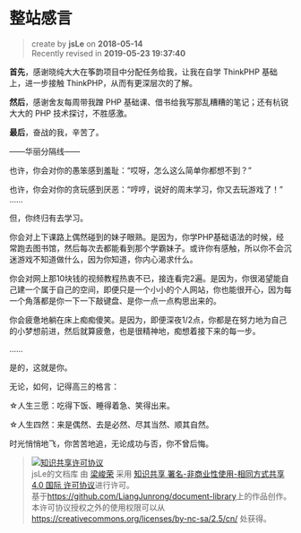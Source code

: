 整站感言
===

> create by **jsLe** on **2018-05-14**  
> Recently revised in **2019-05-23 19:37:40**

**首先**，感谢晓纯大大在筝韵项目中分配任务给我，让我在自学 ThinkPHP 基础上，进一步接触 ThinkPHP，从而有更深层次的了解。  

**然后**，感谢舍友每周带我蹭 PHP 基础课、借书给我写那乱糟糟的笔记；还有杭锐大大的 PHP 技术探讨，不胜感激。  

**最后**，奋战的我，辛苦了。  

——华丽分隔线——

也许，你会对你的愚笨感到羞耻：“哎呀，怎么这么简单你都想不到？”  

也许，你会对你的贪玩感到厌恶：“哼哼，说好的周末学习，你又去玩游戏了！”  
……  

但，你终归有去学习。  

你会对上下课路上偶然碰到的妹子眼熟。是因为，你学PHP基础语法的时候，经常跑去图书馆，然后每次去都能看到那个学霸妹子。或许你有感触，所以你不会沉迷游戏不知道做什么，因为你知道，你内心渴求什么。  

你会对网上那10块钱的视频教程热衷不已，接连看完2遍。是因为，你很渴望能自己建一个属于自己的空间，即便只是一个小小的个人网站，你也能很开心，因为每一个角落都是你一下一下敲键盘、是你一点一点构思出来的。  

你会疲惫地躺在床上痴痴傻笑。是因为，即便深夜1/2点，你都是在努力地为自己的小梦想前进，然后就算疲惫，也是很精神地，痴想着接下来的每一步。  

……  

是的，这就是你。  

无论，如何，记得高三的格言：  

☆人生三愿：吃得下饭、睡得着急、笑得出来。  

☆人生四然：来是偶然、去是必然、尽其当然、顺其自然。  

时光悄悄地飞，你苦苦地追，无论成功与否，你不曾后悔。

> <a rel="license" href="http://creativecommons.org/licenses/by-nc-sa/4.0/"><img alt="知识共享许可协议" style="border-width:0" src="https://i.creativecommons.org/l/by-nc-sa/4.0/88x31.png" /></a><br /><span xmlns:dct="http://purl.org/dc/terms/" property="dct:title">jsLe的文档库</span> 由 <a xmlns:cc="http://creativecommons.org/ns#" href="https://github.com/LiangJunrong/document-library" property="cc:attributionName" rel="cc:attributionURL">梁峻荣</a> 采用 <a rel="license" href="http://creativecommons.org/licenses/by-nc-sa/4.0/">知识共享 署名-非商业性使用-相同方式共享 4.0 国际 许可协议</a>进行许可。<br />基于<a xmlns:dct="http://purl.org/dc/terms/" href="https://github.com/LiangJunrong/document-library" rel="dct:source">https://github.com/LiangJunrong/document-library</a>上的作品创作。<br />本许可协议授权之外的使用权限可以从 <a xmlns:cc="http://creativecommons.org/ns#" href="https://creativecommons.org/licenses/by-nc-sa/2.5/cn/" rel="cc:morePermissions">https://creativecommons.org/licenses/by-nc-sa/2.5/cn/</a> 处获得。